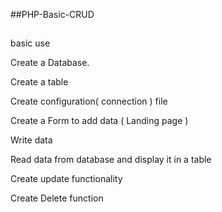 ##PHP-Basic-CRUD
##
basic use

Create a Database.

Create a table

Create configuration( connection ) file

Create a Form to add data ( Landing page )

Write data 

Read data from database and display it in a table

Create update functionality

Create Delete function
